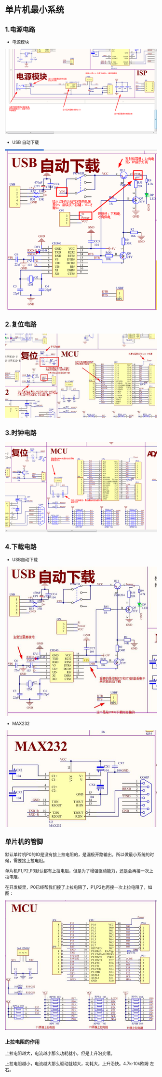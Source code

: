 # 单片机最小系统

## 1.电源电路

- 电源模块

![src](/doc/image/src1.png)

- USB 自动下载

![src2](/doc/image/src2.png)

## 2.复位电路

![rst1](/doc/image/rst1.jpg)


## 3.时钟电路

![jz1](/doc/image/jz1.png)

## 4.下载电路

- USB自动下载

![download1](/doc/image/download1.jpg)

- MAX232 

![download2](/doc/image/download2.jpg)


## 单片机的管脚

默认单片机P0的IO是没有接上拉电阻的，是漏极开路输出，所以做最小系统的时候，需要接上拉电阻。

单片机P1,P2,P3默认都有上拉电阻，但是为了增强驱动能力，还是会再接一次上拉电阻。

在开发板里，P0已经帮我们接了上拉电阻了，P1,P2也再接一次上拉电阻了，如图：

![download2](/doc/image/sldz.jpg)

### 上拉电阻的作用

上拉电阻越大，电流越小那么功耗就小，但是上升沿变缓。

上拉电阻越小，电流越大那么驱动就越大，功耗大，上升沿快。4.7k-10k欧姆 左右。
